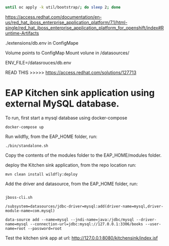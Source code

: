 
```sh
until oc apply -k util/bootstrap/; do sleep 2; done
```


https://access.redhat.com/documentation/en-us/red_hat_jboss_enterprise_application_platform/7.1/html-single/red_hat_jboss_enterprise_application_platform_for_openshift/index#Runtime-Artifacts


./extensions/db.env in ConfigMape

Volume points to ConfigMap
Mount volune in /datasources/

ENV_FILE=/datasrouces/db.env

READ THIS >>>>> https://access.redhat.com/solutions/127713


# EAP Kitchen sink application using external MySQL database.

To run, first start a mysql database using docker-compose

`docker-compose up`

Run wildfly, from the EAP_HOME folder, run:

`./bin/standalone.sh`

Copy the contents of the modules folder to the EAP_HOME/modules folder.

deploy the Kitchen sink application, from the repo location run:


`mvn clean install wildfly:deploy`

Add the driver and datasource, from the EAP_HOME folder, run:


```

jboss-cli.sh

/subsystem=datasources/jdbc-driver=mysql:add(driver-name=mysql,driver-module-name=com.mysql)

data-source add --name=mysql --jndi-name=java:/jdbc/mysql --driver-name=mysql --connection-url=jdbc:mysql://127.0.0.1:3306/books --user-name=root --password=root
```

Test the kitchen sink app at url:  http://127.0.0.1:8080/kitchensink/index.jsf